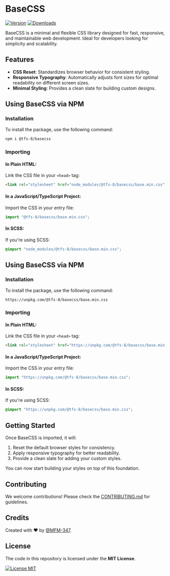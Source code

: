 # BaseCSS

[![Version](https://img.shields.io/npm/v/@tfs-8/basecss.svg)](https://www.npmjs.com/package/@tfs-8/basecss)
[![Downloads](https://img.shields.io/npm/dm/@tfs-8/basecss)](https://www.npmjs.com/package/@tfs-8/basecss)

BaseCSS is a minimal and flexible CSS library designed for fast, responsive, and maintainable web development. Ideal for developers looking for simplicity and scalability.

## Features

- **CSS Reset**: Standardizes browser behavior for consistent styling.
- **Responsive Typography**: Automatically adjusts font sizes for optimal readability on different screen sizes.
- **Minimal Styling**: Provides a clean slate for building custom designs.

## Using BaseCSS via NPM

### Installation

To install the package, use the following command:

```bash
npm i @tfs-8/basecss
```

### Importing

#### In Plain HTML:

Link the CSS file in your `<head>` tag:

```html
<link rel="stylesheet" href="node_modules/@tfs-8/basecss/base.min.css" />
```

#### In a JavaScript/TypeScript Project:

Import the CSS in your entry file:

```javascript
import "@tfs-8/basecss/base.min.css";
```

#### In SCSS:

If you're using SCSS:

```scss
@import "node_modules/@tfs-8/basecss/base.min.css";
```

## Using BaseCSS via NPM

### Installation

To install the package, use the following command:

```url
https://unpkg.com/@tfs-8/basecss/base.min.css
```

### Importing

#### In Plain HTML:

Link the CSS file in your `<head>` tag:

```html
<link rel="stylesheet" href="https://unpkg.com/@tfs-8/basecss/base.min.css" />
```

#### In a JavaScript/TypeScript Project:

Import the CSS in your entry file:

```javascript
import "https://unpkg.com/@tfs-8/basecss/base.min.css";
```

#### In SCSS:

If you're using SCSS:

```scss
@import "https://unpkg.com/@tfs-8/basecss/base.min.css";
```

## Getting Started

Once BaseCSS is imported, it will:

1. Reset the default browser styles for consistency.
2. Apply responsive typography for better readability.
3. Provide a clean slate for adding your custom styles.

You can now start building your styles on top of this foundation.

## Contributing

We welcome contributions! Please check the [CONTRIBUTING.md](https://github.com/MFM-347/BaseCSS/blob/main/CONTRIBUTING.md) for guidelines.

## Credits

Created with ❤️ by [@MFM-347](https://github.com/mfm-347).

## License

The code in this repository is licensed under the **MIT License**.

[![License MIT](https://img.shields.io/badge/License-MIT-green.svg)](https://opensource.org/licenses/MIT)
